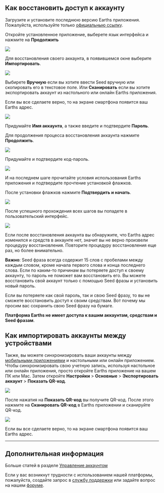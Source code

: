 ## Как восстановить доступ к аккаунту

Загрузите и установите последнюю версию Earths приложения.  
Пожалуйста, используйте только [официальныю ссылку](https://itunes.apple.com/us/app/earths-wallet/id1233158971).

Откройте установленное приложение, выберете язык интерфейса и нажмите на **Продолжить**

![](/earths-client/mobile-apps/_assets/account_creation_ios_01.png)

Для восстановления своего аккаунта, в появившемся окне выберите **Импортировать**.

![](/earths-client/mobile-apps/_assets/account_restoring_ios_01.png)

Выбирете **Вручную** если вы хотите ввести Seed вручную или скопировать его в текстовое поле.
Или **Сканировать** если вы хотите экспортировать аккаунт из настольного или онлайн Earths приложения.

Если вы все сделаете верно, то на экране смартфона появится ваш Earths адрес.

![](/earths-client/mobile-apps/_assets/account_restoring_ios_02.png)

Придумайте **Имя аккаунта**, а также введите и подтвердите **Пароль**.

Для продолжения процесса восстановления аккаунта нажмите **Продолжить**.

![](/earths-client/mobile-apps/_assets/account_restoring_ios_03.png)

Придумайте и подтвердите код-пароль.

![](/earths-client/mobile-apps/_assets/account_creation_ios_09.png)

И на последнем шаге прочитайте условия использования Earths приложения и подтвердите прочтение установкой флажков.

После  установки флажков нажмите **Подтвердить и начать**.

![](/earths-client/mobile-apps/_assets/account_creation_ios_11.png)

После успешного прохождения всех шагов вы попадете в пользовательский интерфейс.

![](/earths-client/mobile-apps/_assets/account_creation_ios_12.png)

Если после восстановления аккаунта вы обнаружите, что Earths адрес изменился и средств в аккаунте нет, значит вы не верно произвели процедуру восстановления.
Повторите процедуру восстановления еще раз, но более внимательно.

**Важно**: Seed фраза всегда содержит 15 слов с пробелами между каждым словом, кроме начала первого слова и конца последнего слова.
Если по каким-то причинам вы потеряете доступ к своему аккаунту, то пароль не поможет вам восстановить его.
Вы можете восстановить свой аккаунт только с помощью Seed фразы и установить новый пароль.

Если вы потеряете как свой пароль, так и свою Seed фразу, то вы не сможете восстановить доступ к своим средствам. Вот почему мы просим вас сохранить свою Seed фразу на бумаге.

**Платформа Earths не имеет доступа к вашим аккаунтам, средствам и Seed фразам**.

## Как импортировать аккаунты между устройствами

Также, вы можете синхронизировать ваши аккаунты между [мобильными приложениями](/earths-client/mobile-apps.md) и настольными или онлайн приложением. Чтобы синхронизировать свою учетную запись, используя настольное или онлайн приложения, просто откройте Earths приложение на вашем ПК или Mac. Затем откройте **Настройки** > **Основные** > **Экспортировать аккаунт** > **Показать QR-код**.

![](/earths-client/mobile-apps/_assets/account_restoring_06.png)

После нажатия на **Показать QR-код** вы получите QR-код. После этого нажмите на **Сканировать QR-код** в Earths приложении и сканируйте QR-код.

![](/earths-client/mobile-apps/_assets/account_restoring_07.png)

Если вы все сделаете верно, то на экране смартфона появится ваш Earths адрес.

___

## Дополнительная информация

Больше статей в разделе [Управление аккаунтом](/earths-client/mobile-apps/android/account-management.md)

Если у вас возникнут трудности с использованием нашей платформы, пожалуйста, создайте запрос в [службу поддержки](https://support.earths.ga/) или задайте вопрос на нашем [форуме](https://forum.earths.ga/).
